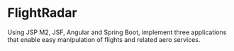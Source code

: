 # FlightRadar
Using JSP M2, JSF, Angular and Spring Boot, implement three applications that enable easy manipulation of flights and related aero services.
